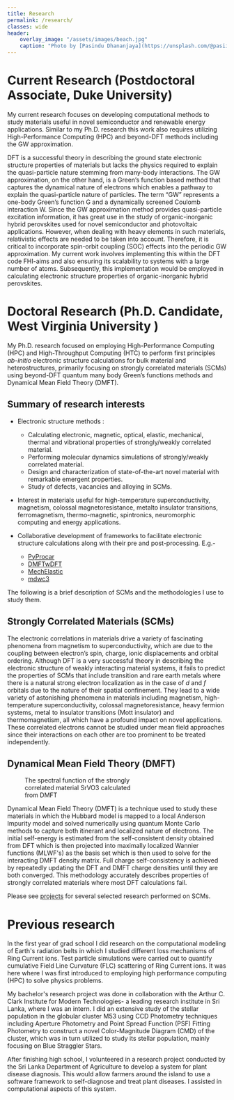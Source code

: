 ```yaml
---
title: Research
permalink: /research/
classes: wide
header:
    overlay_image: "/assets/images/beach.jpg"
    caption: "Photo by [Pasindu Dhananjaya](https://unsplash.com/@pasiiijay) on [Unsplash](https://unsplash.com)"
---
```


# Current Research (Postdoctoral Associate, Duke University)

My current research focuses on developing computational methods to study materials useful in novel semiconductor and renewable energy applications. Similar to my Ph.D. research this work also requires utilizing High-Performance Computing (HPC) and beyond-DFT methods including the GW approximation.

DFT is a successful theory in describing the ground state electronic structure properties of materials but lacks the physics required to explain the quasi-particle nature stemming from many-body interactions. The GW approximation, on the other hand, is a Green’s function based method that captures the dynamical nature of electrons which enables a pathway to explain the quasi-particle nature of particles. The term “GW” represents a one-body Green’s function G and a dynamically screened Coulomb interaction W. Since the GW approximation method provides quasi-particle excitation information, it has great use in the study of organic-inorganic hybrid perovskites used for novel semiconductor and photovoltaic applications. However, when dealing with heavy elements in such materials, relativistic effects are needed to be taken into account. Therefore, it is critical to incorporate spin-orbit coupling (SOC) effects into the periodic GW approximation. My current work involves implementing this within the DFT code FHI-aims and also ensuring its scalability to systems with a large number of atoms. Subsequently, this implementation would be employed in calculating electronic structure properties of organic-inorganic hybrid perovskites.


# Doctoral Research (Ph.D. Candidate, West Virginia University )

My Ph.D. research focused on employing High-Performance Computing (HPC) and High-Throughput Computing (HTC) to perform first principles *ab-initio* electronic structure calculations for bulk material and heterostructures, primarily focusing on strongly correlated materials (SCMs) using beyond-DFT quantum many body Green’s functions methods and Dynamical Mean Field Theory (DMFT).

## Summary of research interests

- Electronic structure methods :

  - Calculating electronic, magnetic, optical, elastic, mechanical, thermal and vibrational properties of strongly/weakly correlated material.
  - Performing molecular dynamics simulations of strongly/weakly correlated material.
  - Design and characterization of state-of-the-art novel material with remarkable emergent properties.
  - Study of defects, vacancies and alloying in SCMs.

- Interest in materials useful for high-temperature superconductivity, magnetism, colossal magnetoresistance, metalto insulator transitions, ferromagnetism, thermo-magnetic, spintronics, neuromorphic computing and energy applications.

- Collaborative development of frameworks to facilitate electronic structure calculations along with their pre and post-processing. E.g.-
    - [PyProcar](https://github.com/romerogroup/pyprocar/)
    - [DMFTwDFT](https://github.com/DMFTwDFT-project/DMFTwDFT)
    - [MechElastic](https://github.com/romerogroup/MechElastic)
    - [mdwc3](https://github.com/romerogroup/mdwc3)

The following is a brief description of SCMs and the methodologies I use to study them.

## Strongly Correlated Materials (SCMs)

The electronic correlations in materials drive a variety of fascinating phenomena from magnetism to superconductivity, which are due to the coupling between electron’s spin, charge, ionic displacements and orbital ordering. Although DFT is a very successful theory in describing the electronic structure of weakly interacting material systems, it fails to predict the properties of SCMs that include transition and rare earth metals where there  is  a  natural  strong  electron  localization  as  in  the  case  of  *d*  and  *f* orbitals due to the nature of their spatial confinement. They lead to a wide variety of astonishing phenomena in materials including magnetism, high-temperature superconductivity, colossal magnetoresistance, heavy fermion systems, metal to insulator transitions (Mott insulator) and thermomagnetism, all which have a profound impact on novel applications. These  correlated  electrons  cannot  be  studied  under  mean  field  approaches  since  their  interactions  on  each other are too prominent to be treated independently.

## Dynamical Mean Field Theory (DMFT)

<figure style="width: 50%" class="align-right">
  <img src="{{ site.url }}{{ site.baseurl }}/assets/images/dmftwdft.png" alt="">
  <figcaption>The spectral function of the strongly correlated material SrVO3 calculated from DMFT</figcaption>
</figure>


Dynamical Mean Field Theory (DMFT) is a technique used to study these materials in which the Hubbard model is mapped to a local Anderson Impurity model and solved numerically using quantum Monte Carlo methods to capture both itinerant and localized nature of electrons. The initial self-energy is estimated from the self-consistent density obtained from DFT which is then projected into maximally localized Wannier functions (MLWF's) as the basis set which is then used to solve for the interacting DMFT density matrix. Full charge self-consistency is achieved by repeatedly updating the DFT and DMFT charge densities until they are both converged. This methodology accurately describes properties of strongly correlated materials where most DFT calculations fail.

Please see [projects](https://uthpalaherath.github.io/projects/) for several selected research performed on SCMs.

# Previous research

In the first year of grad school I did research on the computational modeling of Earth's radiation belts in which I studied different loss mechanisms of Ring Current ions. Test particle simulations were carried out to quantify cumulative Field Line Curvature (FLC) scattering of Ring Current ions. It was here where I was first introduced to employing high performance computing (HPC) to solve physics problems.

My bachelor's research project was done in collaboration with the Arthur C. Clark Institute for Modern Technologies- a leading research institute in Sri Lanka, where I was an intern. I did an extensive study of the stellar population in the globular cluster M53 using CCD Photometry techniques including Aperture Photometry and Point Spread Function (PSF) Fitting Photometry to construct a novel Color-Magnitude Diagram (CMD) of the cluster, which was in turn utilized to study its stellar population, mainly focusing on Blue Straggler Stars.

After finishing high school, I volunteered in a research project conducted by the Sri Lanka Department of Agriculture to develop a system for plant disease diagnosis. This would allow farmers around the island to use a software framework to self-diagnose and treat plant diseases. I assisted in computational aspects of this system.
